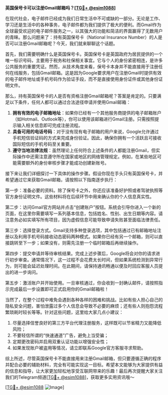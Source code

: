 **英国保号卡可以注册Gmail邮箱吗？[[TG💪+ @esim1088](https://t.me/s/esim1088)]**

在现代社会，电子邮件已经成为我们日常生活中不可或缺的一部分。无论是工作、学习还是生活中的各种事务，电子邮件都为我们提供了极大的便利。而Gmail作为全球最受欢迎的电子邮件服务之一，以其强大的功能和简洁的界面赢得了无数用户的青睐。那么问题来了：持有英国保号卡（National Insurance Number）的人是否可以注册Gmail邮箱呢？今天，我们就来聊聊这个话题。

首先，我们需要明确什么是英国保号卡。英国保号卡是英国政府为居民提供的一个唯一标识号码，主要用于税务和社保相关事宜。它与个人的身份紧密相连，是许多公共服务的重要凭证。然而，从技术角度来看，保号卡本身并不能直接用于注册任何在线服务，包括Gmail邮箱。这是因为Google要求用户在注册Gmail时提供有效的电子邮件地址或手机号码作为验证手段，而不是直接使用身份证件或其他身份证明文件。

那么，持有英国保号卡的人是否有资格注册Gmail邮箱呢？答案是肯定的。只要满足以下条件，任何人都可以通过合法途径申请并使用Gmail邮箱：

1. **拥有有效的电子邮箱地址**：如果你已经有一个其他服务商提供的电子邮箱账户（如Hotmail、Outlook等），你可以使用该邮箱进行Gmail注册。只需按照提示输入相关信息即可完成注册流程。
2. **具备可用的电话号码**：对于没有现有电子邮箱的用户来说，Google允许通过手机短信验证码的方式来完成身份验证。因此，确保你拥有一个活跃且可接收国际短信的手机号码至关重要。
3. **遵守当地法律法规**：虽然理论上任何符合上述条件的人都能注册Gmail，但实际操作中还需注意遵守所在国家或地区的网络管理规定。例如，在某些地区可能需要额外的身份审核步骤才能成功创建新账号。

接下来让我们详细探讨一下具体的操作步骤。假设你现在手头只有英国保号卡，并希望通过它来获取Gmail邮箱，请按照以下指南逐步执行：

第一步：准备必要的资料。除了保号卡之外，你还应该准备好护照或者驾驶执照等官方身份证明文件。这些材料将在后续环节中用来确认你的个人信息真实性。

第二步：访问Gmail官方网站并点击“创建账户”按钮。系统会引导你进入一个新的页面，在这里你需要填写一系列基本信息，包括姓名、性别、出生日期等内容。请注意务必如实填写所有项目，因为虚假信息可能导致申请失败甚至面临法律责任。

第三步：选择登录方式。Gmail支持多种登录选项，其中包括通过已有邮箱地址注册以及利用手机号码接收动态密码两种模式。如果你已经有另一个邮箱，则可以直接跳转至下一步；如果没有，则需先注册一个临时邮箱后再继续操作。

第四步：提交申请并等待审核结果。完成上述步骤后，Google将会对你的请求进行初步审查。通常情况下，这一过程不会花费太长时间，但如果系统检测到异常行为，则可能会延迟处理时间。在此期间，请保持通讯畅通以便及时回应客服人员提出的进一步询问。

第五步：激活账户并开始使用。一旦审核通过，你会收到一封确认邮件，请按照指示完成最后一步设置即可正式启用你的Gmail邮箱啦！

当然了，在整个过程中难免会遇到各种各样的困难和挑战。比如有些人担心自己的隐私安全问题，害怕泄露过多个人信息会导致不必要的麻烦；还有些人则抱怨流程繁琐耗时较长等等。针对这些问题，这里给大家几点小建议：

1. 尽量选择信誉良好的第三方平台代理注册服务，这样既可以节省精力又能降低风险；
2. 不要轻信所谓的“快速通道”广告，避免上当受骗；
3. 定期更改密码并启用双重认证功能以增强安全性；
4. 如果发现账户被盗用等情况，请立即联系Google官方客服寻求帮助。

综上所述，尽管英国保号卡不能直接用来注册Gmail邮箱，但只要遵循正确的程序并配合必要的辅助材料，完全有可能实现这一目标。希望本文能够为大家提供有益的信息和指导，让大家更加轻松地享受互联网带来的乐趣！最后再次提醒大家关注我们的Telegram频道[[TG💪+ @esim1088](https://t.me/s/esim1088)]，获取更多实用资讯哦～

[[TG💪+ @esim1088](https://t.me/s/esim1088) ![Image](https://i.postimg.cc/4NQfJmqS/Snipaste-2025-05-13-00-14-12.png)]